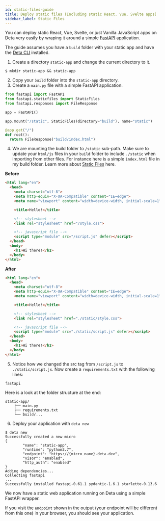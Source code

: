 ```yaml
---
id: static-files-guide
title: Deploy static files (Including static React, Vue, Svelte apps)
sidebar_label: Static Files
---
```


You can deploy static React, Vue, Svelte, or just Vanilla JavaScript apps on Deta very easily by wraping it around a simple [FastAPI](https://fastapi.tiangolo.com/) application.

The guide assumes you have a `build` folder with your static app and have the [Deta CLI](../cli/install.md) installed.

1. Create a directory `static-app` and change the current directory to it.
  ```shell
  $ mkdir static-app && static-app
  ```
 2. Copy your `build` folder into the `static-app` directory.
 3. Create a `main.py` file with a simple FastAPI application.
  ```python
  from fastapi import FastAPI
  from fastapi.staticfiles import StaticFiles
  from fastapi.responses import FileResponse

  app = FastAPI()

  app.mount("/static", StaticFiles(directory="build"), name="static")

  @app.get("/")
  def root():
    return FileResponse("build/index.html")
  ```
4. We are mounting the build folder to `/static` sub-path. Make sure to update your `html/js` files in your `build` folder to include `./static` when importing from other files. For instance here is a simple `index.html` file in my build folder. Learn more about [Static Files](https://fastapi.tiangolo.com/tutorial/static-files/) here.

**Before**
  ```html
  <html lang="en">
    <head>
      <meta charset="utf-8">
      <meta http-equiv="X-UA-Compatible" content="IE=edge">
      <meta name="viewport" content="width=device-width, initial-scale=1">

      <title>Hello!</title>

      <!-- stylesheet -->
      <link rel="stylesheet" href="/style.css">

      <!-- javascript file -->
      <script type="module" src="/script.js" defer></script>
    </head>  
    <body>
      <h1>Hi there!</h1>
    </body>
  </html>
  ```
**After**
  ```html
  <html lang="en">
    <head>
      <meta charset="utf-8">
      <meta http-equiv="X-UA-Compatible" content="IE=edge">
      <meta name="viewport" content="width=device-width, initial-scale=1">

      <title>Hello!</title>

      <!-- stylesheet -->
      <link rel="stylesheet" href="./static/style.css">

      <!-- javascript file -->
      <script type="module" src="./static/script.js" defer></script>
    </head>  
    <body>
      <h1>Hi there!</h1>
    </body>
  </html>
  ```
5. Notice how we changed the src tag from `/script.js` to `./static/script.js`. Now create a `requirements.txt` with the following lines:
  ```
  fastapi
  ``` 
Here is a look at the folder structure at the end:
  ```
  static-app/
      ├── main.py
      ├── requirements.txt 
      └── build/...
  ```
6. Deploy your application with `deta new`
  ```
  $ deta new
  Successfully created a new micro
  {
          "name": "static-app",
          "runtime": "python3.7",
          "endpoint": "https://{micro_name}.deta.dev",
          "visor": "enabled",
          "http_auth": "enabled"
  }
  Adding dependencies...
  Collecting fastapi
  ...
  Successfully installed fastapi-0.61.1 pydantic-1.6.1 starlette-0.13.6
  ```
We now have a static web application running on Deta using a simple FastAPI wrapper.

If you visit the `endpoint` shown in the output (your endpoint will be different from this one) in your browser, you should see your application. 
